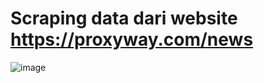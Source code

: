 # Scraping data dari website https://proxyway.com/news

![image](https://github.com/zvsaan/Prak_Python_SCRAPING/assets/112597081/0ff8b9b6-77f0-4aa8-a4e7-6a69ad4b0f88)
